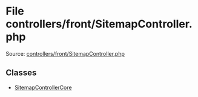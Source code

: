 File controllers/front/SitemapController.php
=========

Source: [controllers/front/SitemapController.php](https://github.com/PrestaShop/PrestaShop/blob/1.5.4.0/controllers/front/SitemapController.php)


Classes
-------

* [SitemapControllerCore](class.SitemapControllerCore.md)

